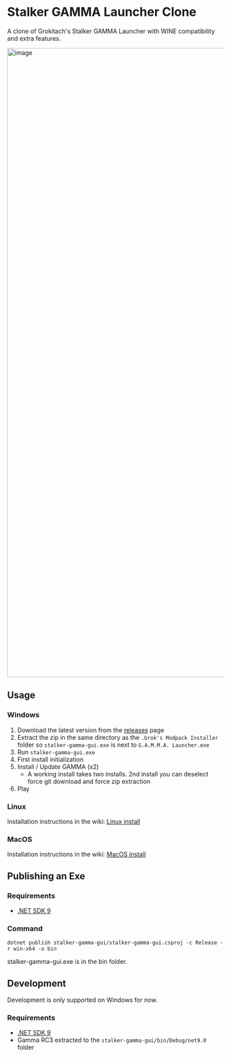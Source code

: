 # Stalker GAMMA Launcher Clone

A clone of Grokitach's Stalker GAMMA Launcher with WINE compatibility and extra features.

<img width="1604" height="1460" alt="image" src="https://github.com/user-attachments/assets/d02d36e8-b786-4247-bda3-945d1a503aae" />

## Usage

### Windows

1. Download the latest version from the [releases](https://github.com/FaithBeam/stalker-gamma-launcher-clone/releases) page
2. Extract the zip in the same directory as the `.Grok's Modpack Installer` folder so `stalker-gamma-gui.exe` is next to `G.A.M.M.A. Launcher.exe`
3. Run `stalker-gamma-gui.exe`
4. First install initialization
5. Install / Update GAMMA (x2)
    - A working install takes two installs. 2nd install you can deselect force git download and force zip extraction
6. Play

### Linux

Installation instructions in the wiki: [Linux install](https://github.com/FaithBeam/stalker-gamma-launcher-clone/wiki/Linux-Install)

### MacOS

Installation instructions in the wiki: [MacOS install](https://github.com/FaithBeam/stalker-gamma-launcher-clone/wiki/MacOS-Install)

## Publishing an Exe

### Requirements

- [.NET SDK 9](https://dotnet.microsoft.com/en-us/download/dotnet/9.0)

### Command

`dotnet publish stalker-gamma-gui/stalker-gamma-gui.csproj -c Release -r win-x64 -o bin`

stalker-gamma-gui.exe is in the bin folder.

## Development

Development is only supported on Windows for now.

### Requirements

- [.NET SDK 9](https://dotnet.microsoft.com/en-us/download/dotnet/9.0)
- Gamma RC3 extracted to the `stalker-gamma-gui/bin/Debug/net9.0` folder
